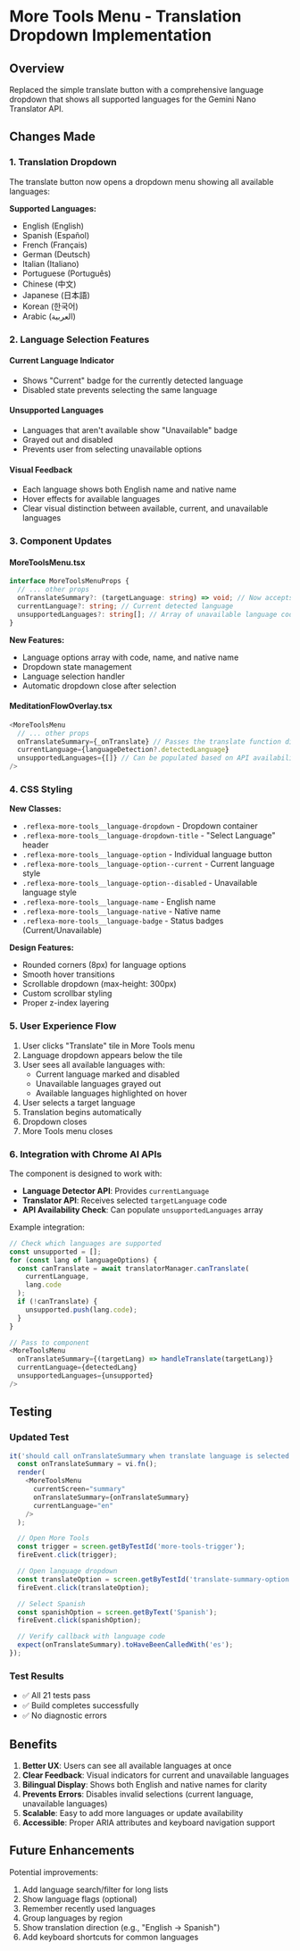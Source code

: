 # More Tools Menu - Translation Dropdown Implementation

## Overview

Replaced the simple translate button with a comprehensive language dropdown that shows all supported languages for the Gemini Nano Translator API.

## Changes Made

### 1. Translation Dropdown

The translate button now opens a dropdown menu showing all available languages:

**Supported Languages:**

- English (English)
- Spanish (Español)
- French (Français)
- German (Deutsch)
- Italian (Italiano)
- Portuguese (Português)
- Chinese (中文)
- Japanese (日本語)
- Korean (한국어)
- Arabic (العربية)

### 2. Language Selection Features

#### Current Language Indicator

- Shows "Current" badge for the currently detected language
- Disabled state prevents selecting the same language

#### Unsupported Languages

- Languages that aren't available show "Unavailable" badge
- Grayed out and disabled
- Prevents user from selecting unavailable options

#### Visual Feedback

- Each language shows both English name and native name
- Hover effects for available languages
- Clear visual distinction between available, current, and unavailable languages

### 3. Component Updates

#### MoreToolsMenu.tsx

```typescript
interface MoreToolsMenuProps {
  // ... other props
  onTranslateSummary?: (targetLanguage: string) => void; // Now accepts language code
  currentLanguage?: string; // Current detected language
  unsupportedLanguages?: string[]; // Array of unavailable language codes
}
```

**New Features:**

- Language options array with code, name, and native name
- Dropdown state management
- Language selection handler
- Automatic dropdown close after selection

#### MeditationFlowOverlay.tsx

```typescript
<MoreToolsMenu
  // ... other props
  onTranslateSummary={_onTranslate} // Passes the translate function directly
  currentLanguage={languageDetection?.detectedLanguage}
  unsupportedLanguages={[]} // Can be populated based on API availability
/>
```

### 4. CSS Styling

**New Classes:**

- `.reflexa-more-tools__language-dropdown` - Dropdown container
- `.reflexa-more-tools__language-dropdown-title` - "Select Language" header
- `.reflexa-more-tools__language-option` - Individual language button
- `.reflexa-more-tools__language-option--current` - Current language style
- `.reflexa-more-tools__language-option--disabled` - Unavailable language style
- `.reflexa-more-tools__language-name` - English name
- `.reflexa-more-tools__language-native` - Native name
- `.reflexa-more-tools__language-badge` - Status badges (Current/Unavailable)

**Design Features:**

- Rounded corners (8px) for language options
- Smooth hover transitions
- Scrollable dropdown (max-height: 300px)
- Custom scrollbar styling
- Proper z-index layering

### 5. User Experience Flow

1. User clicks "Translate" tile in More Tools menu
2. Language dropdown appears below the tile
3. User sees all available languages with:
   - Current language marked and disabled
   - Unavailable languages grayed out
   - Available languages highlighted on hover
4. User selects a target language
5. Translation begins automatically
6. Dropdown closes
7. More Tools menu closes

### 6. Integration with Chrome AI APIs

The component is designed to work with:

- **Language Detector API**: Provides `currentLanguage`
- **Translator API**: Receives selected `targetLanguage` code
- **API Availability Check**: Can populate `unsupportedLanguages` array

Example integration:

```typescript
// Check which languages are supported
const unsupported = [];
for (const lang of languageOptions) {
  const canTranslate = await translatorManager.canTranslate(
    currentLanguage,
    lang.code
  );
  if (!canTranslate) {
    unsupported.push(lang.code);
  }
}

// Pass to component
<MoreToolsMenu
  onTranslateSummary={(targetLang) => handleTranslate(targetLang)}
  currentLanguage={detectedLang}
  unsupportedLanguages={unsupported}
/>
```

## Testing

### Updated Test

```typescript
it('should call onTranslateSummary when translate language is selected', () => {
  const onTranslateSummary = vi.fn();
  render(
    <MoreToolsMenu
      currentScreen="summary"
      onTranslateSummary={onTranslateSummary}
      currentLanguage="en"
    />
  );

  // Open More Tools
  const trigger = screen.getByTestId('more-tools-trigger');
  fireEvent.click(trigger);

  // Open language dropdown
  const translateOption = screen.getByTestId('translate-summary-option');
  fireEvent.click(translateOption);

  // Select Spanish
  const spanishOption = screen.getByText('Spanish');
  fireEvent.click(spanishOption);

  // Verify callback with language code
  expect(onTranslateSummary).toHaveBeenCalledWith('es');
});
```

### Test Results

- ✅ All 21 tests pass
- ✅ Build completes successfully
- ✅ No diagnostic errors

## Benefits

1. **Better UX**: Users can see all available languages at once
2. **Clear Feedback**: Visual indicators for current and unavailable languages
3. **Bilingual Display**: Shows both English and native names for clarity
4. **Prevents Errors**: Disables invalid selections (current language, unavailable languages)
5. **Scalable**: Easy to add more languages or update availability
6. **Accessible**: Proper ARIA attributes and keyboard navigation support

## Future Enhancements

Potential improvements:

1. Add language search/filter for long lists
2. Show language flags (optional)
3. Remember recently used languages
4. Group languages by region
5. Show translation direction (e.g., "English → Spanish")
6. Add keyboard shortcuts for common languages
